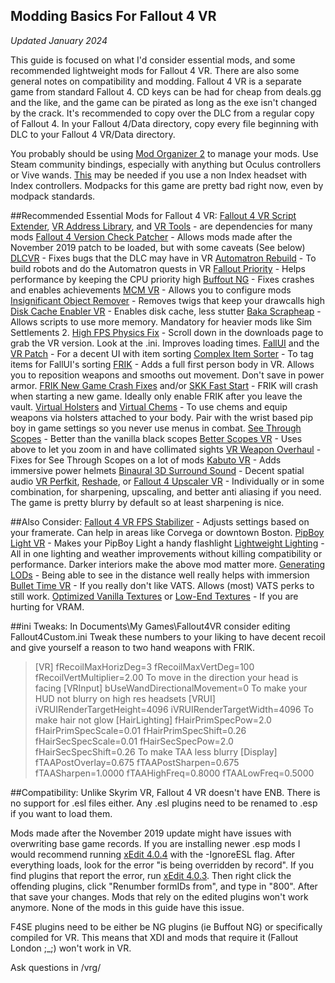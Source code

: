 ## Modding Basics For Fallout 4 VR
*Updated January 2024*

This guide is focused on what I'd consider essential mods, and some recommended lightweight mods for Fallout 4 VR. There are also some general notes on compatibility and modding. Fallout 4 VR is a separate game from standard Fallout 4. CD keys can be had for cheap from deals.gg and the like, and the game can be pirated as long as the exe isn't changed by the crack. 
It's recommended to copy over the DLC from a regular copy of Fallout 4. In your Fallout 4/Data directory, copy every file beginning with DLC to your Fallout 4 VR/Data directory. 

You probably should be using [Mod Organizer 2](https://github.com/ModOrganizer2/modorganizer/releases) to manage your mods. Use Steam community bindings, especially with anything but Oculus controllers or Vive wands. [This](https://www.nexusmods.com/fallout4/mods/41931) may be needed if you use a non Index headset with Index controllers. Modpacks for this game are pretty bad right now, even by modpack standards.

##Recommended Essential Mods for Fallout 4 VR:
[Fallout 4 VR Script Extender](https://www.nexusmods.com/fallout4/mods/42159), [VR Address Library](https://www.nexusmods.com/fallout4/mods/64879), and [VR Tools](https://www.nexusmods.com/fallout4/mods/45167) - are dependencies for many mods
[Fallout 4 Version Check Patcher](https://www.nexusmods.com/fallout4/mods/42497) - Allows mods made after the November 2019 patch to be loaded, but with some caveats (See below)
[DLCVR](https://www.nexusmods.com/fallout4/mods/28842) - Fixes bugs that the DLC may have in VR
[Automatron Rebuild](https://www.nexusmods.com/fallout4/mods/34741) - To build robots and do the Automatron quests in VR
[Fallout Priority](https://www.nexusmods.com/fallout4/mods/52515) - Helps performance by keeping the CPU priority high
[Buffout NG](https://www.nexusmods.com/fallout4/mods/64880) - Fixes crashes and enables achievements
[MCM VR](https://cdn.discordapp.com/attachments/354663002433388545/876390467351232532/MCM_VR.zip) - Allows you to configure mods
[Insignificant Object Remover](https://www.nexusmods.com/fallout4/mods/9835) - Removes twigs that keep your drawcalls high
[Disk Cache Enabler VR](https://www.nexusmods.com/fallout4/mods/75037) - Enables disk cache, less stutter
[Baka Scrapheap](https://www.nexusmods.com/fallout4/mods/46340) - Allows scripts to use more memory. Mandatory for heavier mods like Sim Settlements 2.
[High FPS Physics Fix](https://www.nexusmods.com/fallout4/mods/44798) - Scroll down in the downloads page to grab the VR version. Look at the .ini. Improves loading times.
[FallUI](https://www.nexusmods.com/fallout4/mods/48758) and the [VR Patch](https://www.nexusmods.com/fallout4/mods/51556) - For a decent UI with item sorting
[Complex Item Sorter](https://www.nexusmods.com/fallout4/mods/48826) - To tag items for FallUI's sorting
[FRIK](https://www.nexusmods.com/fallout4/mods/53464) - Adds a full first person body in VR. Allows you to reposition weapons and smooths out movement. Don't save in power armor.
[FRIK New Game Crash Fixes](https://www.nexusmods.com/fallout4/mods/71840) and/or [SKK Fast Start](https://www.nexusmods.com/fallout4/mods/29227) - FRIK will crash when starting a new game. Ideally only enable FRIK after you leave the vault. 
[Virtual Holsters](https://www.nexusmods.com/fallout4/mods/51224/) and [Virtual Chems](https://www.nexusmods.com/fallout4/mods/53625) - To use chems and equip weapons via holsters attached to your body. Pair with the wrist based pip boy in game settings so you never use menus in combat.
[See Through Scopes](https://www.nexusmods.com/fallout4/mods/9476) - Better than the vanilla black scopes
[Better Scopes VR](https://www.nexusmods.com/fallout4/mods/61214) - Uses above to let you zoom in and have collimated sights
[VR Weapon Overhaul](https://www.nexusmods.com/fallout4/mods/64610) - Fixes for See Through Scopes on a lot of mods
[Kabuto VR](https://www.nexusmods.com/fallout4/mods/35909) - Adds immersive power helmets
[Binaural 3D Surround Sound](https://www.nexusmods.com/fallout4/mods/39692/) - Decent spatial audio
[VR Perfkit](https://github.com/fholger/vrperfkit), [Reshade](https://www.nexusmods.com/skyrimspecialedition/mods/46999), or [Fallout 4 Upscaler VR](https://www.nexusmods.com/fallout4/mods/73715) - Individually or in some combination, for sharpening, upscaling, and better anti aliasing if you need. The game is pretty blurry by default so at least sharpening is nice.

##Also Consider:
[Fallout 4 VR FPS Stabilizer](https://www.nexusmods.com/fallout4/mods/65961) - Adjusts settings based on your framerate. Can help in areas like Corvega or downtown Boston.
[PipBoy Light VR](https://www.nexusmods.com/fallout4/mods/29245) - Makes your PipBoy Light a handy flashlight
[Lightweight Lighting](https://www.nexusmods.com/fallout4/mods/57680) - All in one lighting and weather improvements without killing compatibility or performance. Darker interiors make the above mod matter more.
[Generating LODs](https://www.nexusmods.com/fallout4/articles/4162) - Being able to see in the distance well really helps with immersion
[Bullet Time VR](https://www.nexusmods.com/fallout4/mods/72502) - If you really don't like VATS. Allows (most) VATS perks to still work.
[Optimized Vanilla Textures](https://www.nexusmods.com/fallout4/mods/1204) or [Low-End Textures](https://www.nexusmods.com/fallout4/mods/68112/) - If you are hurting for VRAM.

##ini Tweaks:
In Documents\My Games\Fallout4VR consider editing Fallout4Custom.ini
Tweak these numbers to your liking to have decent recoil and give yourself a reason to two hand weapons with FRIK.
>\[VR\]
>fRecoilMaxHorizDeg=3
>fRecoilMaxVertDeg=100
>fRecoilVertMultiplier=2.00
To move in the direction your head is facing
>\[VRInput\]
>bUseWandDirectionalMovement=0
To make your HUD not blurry on high res headsets
>\[VRUI\]
>iVRUIRenderTargetHeight=4096
>iVRUIRenderTargetWidth=4096
To make hair not glow
>\[HairLighting\]
>fHairPrimSpecPow=2.0
>fHairPrimSpecScale=0.01
>fHairPrimSpecShift=0.26
>fHairSecSpecScale=0.01
>fHairSecSpecPow=2.0
>fHairSecSpecShift=0.26
To make TAA less blurry
>\[Display\]
>fTAAPostOverlay=0.675
>fTAAPostSharpen=0.675
>fTAASharpen=1.0000
>fTAAHighFreq=0.8000
>fTAALowFreq=0.5000

##Compatibility:
Unlike Skyrim VR, Fallout 4 VR doesn't have ENB. There is no support for .esl files either. Any .esl plugins need to be renamed to .esp if you want to load them.
 
Mods made after the November 2019 update might have issues with overwriting base game records. If you are installing newer .esp mods I would recommend running [xEdit 4.0.4](https://github.com/TES5Edit/TES5Edit/releases/tag/xedit-4.0.4) with the -IgnoreESL flag. After everything loads, look for the error "is being overridden by record". If you find plugins that report the error, run [xEdit 4.0.3](https://github.com/TES5Edit/TES5Edit/releases/tag/xedit-4.0.3). Then right click the offending plugins, click "Renumber formIDs from", and type in "800". After that save your changes. Mods that rely on the edited plugins won't work anymore. None of the mods in this guide have this issue.

F4SE plugins need to be either be NG plugins (ie Buffout NG) or specifically compiled for VR. This means that XDI and mods that require it (Fallout London ;_;) won't work in VR. 

Ask questions in /vrg/